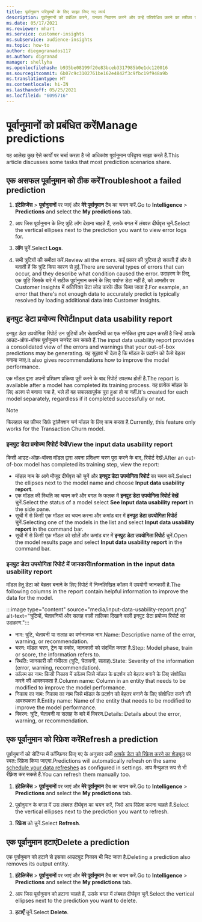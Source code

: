 ```yaml
---
title: पूर्वानुमान परिदृश्यों के लिए साझा किए गए कार्य
description: पूर्वानुमानों को प्रबंधित करने, उनका निवारण करने और उन्हें परिशोधित करने का तरीका जानें.
ms.date: 05/17/2021
ms.reviewer: mhart
ms.service: customer-insights
ms.subservice: audience-insights
ms.topic: how-to
author: diegogranados117
ms.author: digranad
manager: shellyha
ms.openlocfilehash: b935be08199f20e83bceb3317985b0e1dc120016
ms.sourcegitcommit: 6b07c9c3102761be162e4842f3c9fbc19f948a9b
ms.translationtype: HT
ms.contentlocale: hi-IN
ms.lasthandoff: 05/25/2021
ms.locfileid: "6095716"
---
```

# <a name="manage-predictions"></a><span data-ttu-id="52757-103">पूर्वानुमानों को प्रबंधित करें</span><span class="sxs-lookup"><span data-stu-id="52757-103">Manage predictions</span></span>

<span data-ttu-id="52757-104">यह आलेख कुछ ऐसे कार्यों पर चर्चा करता है जो अधिकांश पूर्वानुमान परिदृश्य साझा करते हैं.</span><span class="sxs-lookup"><span data-stu-id="52757-104">This article discusses some tasks that most prediction scenarios share.</span></span>

## <a name="troubleshoot-a-failed-prediction"></a><span data-ttu-id="52757-105">एक असफल पूर्वानुमान को ठीक करें</span><span class="sxs-lookup"><span data-stu-id="52757-105">Troubleshoot a failed prediction</span></span>

1. <span data-ttu-id="52757-106">**इंटेलिजेंस** > **पूर्वानुमानों** पर जाएं और **मेरे पूर्वानुमान** टैब का चयन करें.</span><span class="sxs-lookup"><span data-stu-id="52757-106">Go to **Intelligence** > **Predictions** and select the **My predictions** tab.</span></span>

1. <span data-ttu-id="52757-107">आप जिस पूर्वानुमान के लिए त्रुटि लॉग देखना चाहते हैं, उसके बगल में लंबवत दीर्घवृत्त चुनें.</span><span class="sxs-lookup"><span data-stu-id="52757-107">Select the vertical ellipses next to the prediction you want to view error logs for.</span></span>

1. <span data-ttu-id="52757-108">**लॉग** चुनें.</span><span class="sxs-lookup"><span data-stu-id="52757-108">Select **Logs**.</span></span>

1. <span data-ttu-id="52757-109">सभी त्रुटियों की समीक्षा करें.</span><span class="sxs-lookup"><span data-stu-id="52757-109">Review all the errors.</span></span> <span data-ttu-id="52757-110">कई प्रकार की त्रुटियां हो सकती हैं और वे बताती हैं कि त्रुटि किस कारण से हुई.</span><span class="sxs-lookup"><span data-stu-id="52757-110">There are several types of errors that can occur, and they describe what condition caused the error.</span></span> <span data-ttu-id="52757-111">उदाहरण के लिए, एक त्रुटि जिसके बारे में सटीक पूर्वानुमान करने के लिए पर्याप्त डेटा नहीं है, को आमतौर पर Customer Insights में अतिरिक्त डेटा लोड करके ठीक किया जाता है.</span><span class="sxs-lookup"><span data-stu-id="52757-111">For example, an error that there's not enough data to accurately predict is typically resolved by loading additional data into Customer Insights.</span></span>

## <a name="input-data-usability-report"></a><span data-ttu-id="52757-112">इनपुट डेटा प्रयोज्य रिपोर्ट</span><span class="sxs-lookup"><span data-stu-id="52757-112">Input data usability report</span></span>

<span data-ttu-id="52757-113">इनपुट डेटा उपयोगिता रिपोर्ट उन त्रुटियों और चेतावनियों का एक समेकित दृश्य प्रदान करती है जिन्हें आपके आउट-ऑफ-बॉक्स पूर्वानुमान जनरेट कर सकते हैं.</span><span class="sxs-lookup"><span data-stu-id="52757-113">The input data usability report provides a consolidated view of the errors and warnings that your out-of-box predictions may be generating.</span></span> <span data-ttu-id="52757-114">यह सुझाव भी देता है कि मॉडल के प्रदर्शन को कैसे बेहतर बनाया जाए.</span><span class="sxs-lookup"><span data-stu-id="52757-114">It also gives recommendations how to improve the model performance.</span></span>

<span data-ttu-id="52757-115">एक मॉडल द्वारा अपनी प्रशिक्षण प्रक्रिया पूरी करने के बाद रिपोर्ट उपलब्ध होती है.</span><span class="sxs-lookup"><span data-stu-id="52757-115">The report is available after a model has completed its training process.</span></span> <span data-ttu-id="52757-116">यह प्रत्येक मॉडल के लिए अलग से बनाया गया है, भले ही वह सफलतापूर्वक पूरा हुआ हो या नहीं.</span><span class="sxs-lookup"><span data-stu-id="52757-116">It's created for each model separately, regardless if it completed successfully or not.</span></span>

> [!NOTE]
> <span data-ttu-id="52757-117">फिलहाल यह फ़ीचर सिर्फ़ ट्रांज़ैक्शन चर्न मॉडल के लिए काम करता है.</span><span class="sxs-lookup"><span data-stu-id="52757-117">Currently, this feature only works for the Transaction Churn model.</span></span>

### <a name="view-the-input-data-usability-report"></a><span data-ttu-id="52757-118">इनपुट डेटा प्रयोज्य रिपोर्ट देखें</span><span class="sxs-lookup"><span data-stu-id="52757-118">View the input data usability report</span></span>

<span data-ttu-id="52757-119">किसी आउट-ऑफ़-बॉक्स मॉडल द्वारा अपना प्रशिक्षण चरण पूरा करने के बाद, रिपोर्ट देखें:</span><span class="sxs-lookup"><span data-stu-id="52757-119">After an out-of-box model has completed its training step, view the report:</span></span>
- <span data-ttu-id="52757-120">मॉडल नाम के आगे मौजूद दीर्घवृत्त को चुनें और **इनपुट डेटा उपयोगिता रिपोर्ट** का चयन करें.</span><span class="sxs-lookup"><span data-stu-id="52757-120">Select the ellipses next to the model name and choose **Input data usability report**.</span></span>
- <span data-ttu-id="52757-121">एक मॉडल की स्थिति का चयन करें और बगल के फलक में **इनपुट डेटा उपयोगिता रिपोर्ट देखें** चुनें.</span><span class="sxs-lookup"><span data-stu-id="52757-121">Select the status of a model select **See Input data usability report** in the side pane.</span></span>
- <span data-ttu-id="52757-122">सूची में से किसी एक मॉडल का चयन करना और कमांड बार में **इनपुट डेटा उपयोगिता रिपोर्ट** चुनें.</span><span class="sxs-lookup"><span data-stu-id="52757-122">Selecting one of the models in the list and select **Input data usability report** in the command bar.</span></span>
- <span data-ttu-id="52757-123">सूची में से किसी एक मॉडल को खोलें और कमांड बार में **इनपुट डेटा उपयोगिता रिपोर्ट** चुनें.</span><span class="sxs-lookup"><span data-stu-id="52757-123">Open the model results page and select **Input data usability report** in the command bar.</span></span>

### <a name="information-in-the-input-data-usability-report"></a><span data-ttu-id="52757-124">इनपुट डेटा उपयोगिता रिपोर्ट में जानकारी</span><span class="sxs-lookup"><span data-stu-id="52757-124">Information in the input data usability report</span></span>

<span data-ttu-id="52757-125">मॉडल हेतु डेटा को बेहतर बनाने के लिए रिपोर्ट में निम्नलिखित कॉलम में उपयोगी जानकारी है.</span><span class="sxs-lookup"><span data-stu-id="52757-125">The following columns in the report contain helpful information to improve the data for the model.</span></span>

:::image type="content" source="media/input-data-usability-report.png" alt-text="त्रुटियों, चेतावनियों और सलाह वाली तालिका दिखाने वाली इनपुट डेटा प्रयोज्य रिपोर्ट का उदाहरण.":::

- <span data-ttu-id="52757-127">नाम: त्रुटि, चेतावनी या सलाह का वर्णनात्मक नाम.</span><span class="sxs-lookup"><span data-stu-id="52757-127">Name: Descriptive name of the error, warning, or recommendation.</span></span>
- <span data-ttu-id="52757-128">चरण: मॉडल चरण, ट्रेन या स्कोर, जानकारी को संदर्भित करता है.</span><span class="sxs-lookup"><span data-stu-id="52757-128">Step: Model phase, train or score, the information refers to.</span></span>
- <span data-ttu-id="52757-129">स्थिति: जानकारी की गंभीरता (त्रुटि, चेतावनी, सलाह).</span><span class="sxs-lookup"><span data-stu-id="52757-129">State: Severity of the information (error, warning, recommendation).</span></span>
- <span data-ttu-id="52757-130">कॉलम का नाम: किसी निकाय में कॉलम जिसे मॉडल के प्रदर्शन को बेहतर बनाने के लिए संशोधित करने की आवश्यकता है.</span><span class="sxs-lookup"><span data-stu-id="52757-130">Column name: Column in an entity that needs to be modified to improve the model performance.</span></span>
- <span data-ttu-id="52757-131">निकाय का नाम: निकाय का नाम जिसे मॉडल के प्रदर्शन को बेहतर बनाने के लिए संशोधित करने की आवश्यकता है.</span><span class="sxs-lookup"><span data-stu-id="52757-131">Entity name: Name of the entity that needs to be modified to improve the model performance.</span></span>
- <span data-ttu-id="52757-132">विवरण: त्रुटि, चेतावनी या सलाह के बारे में विवरण.</span><span class="sxs-lookup"><span data-stu-id="52757-132">Details: Details about the error, warning, or recommendation.</span></span>

## <a name="refresh-a-prediction"></a><span data-ttu-id="52757-133">एक पूर्वानुमान को रिफ्रेश करें</span><span class="sxs-lookup"><span data-stu-id="52757-133">Refresh a prediction</span></span>

<span data-ttu-id="52757-134">पूर्वानुमानों को सेटिंग्स में कॉन्फ़िगर किए गए के अनुसार उसी [आपके डेटा को रिफ्रेश करने का शेड्यूल](system.md#schedule-tab) पर स्वत: रिफ्रेश किया जाएगा.</span><span class="sxs-lookup"><span data-stu-id="52757-134">Predictions will automatically refresh on the same [schedule your data refreshes](system.md#schedule-tab) as configured in settings.</span></span> <span data-ttu-id="52757-135">आप मैन्युअल रूप से भी रीफ़्रेश कर सकते हैं.</span><span class="sxs-lookup"><span data-stu-id="52757-135">You can refresh them manually too.</span></span>

1. <span data-ttu-id="52757-136">**इंटेलिजेंस** > **पूर्वानुमानों** पर जाएं और **मेरे पूर्वानुमान** टैब का चयन करें.</span><span class="sxs-lookup"><span data-stu-id="52757-136">Go to **Intelligence** > **Predictions** and select the **My predictions** tab.</span></span>

1. <span data-ttu-id="52757-137">पूर्वानुमान के बगल में उस लंबवत दीर्घवृत्त का चयन करें, जिसे आप रिफ्रेश करना चाहते हैं.</span><span class="sxs-lookup"><span data-stu-id="52757-137">Select the vertical ellipses next to the prediction you want to refresh.</span></span>

1. <span data-ttu-id="52757-138">**रिफ्रेश** को चुनें.</span><span class="sxs-lookup"><span data-stu-id="52757-138">Select **Refresh**.</span></span>

## <a name="delete-a-prediction"></a><span data-ttu-id="52757-139">एक पूर्वानुमान हटाएं</span><span class="sxs-lookup"><span data-stu-id="52757-139">Delete a prediction</span></span>

<span data-ttu-id="52757-140">एक पूर्वानुमान को हटाने से इसका आउटपुट निकाय भी मिट जाता है.</span><span class="sxs-lookup"><span data-stu-id="52757-140">Deleting a prediction also removes its output entity.</span></span>

1. <span data-ttu-id="52757-141">**इंटेलिजेंस** > **पूर्वानुमानों** पर जाएं और **मेरे पूर्वानुमान** टैब का चयन करें.</span><span class="sxs-lookup"><span data-stu-id="52757-141">Go to **Intelligence** > **Predictions** and select the **My predictions** tab.</span></span>

1. <span data-ttu-id="52757-142">आप जिस पूर्वानुमान को हटाना चाहते हैं, उसके बगल में लंबवत दीर्घवृत्त चुनें.</span><span class="sxs-lookup"><span data-stu-id="52757-142">Select the vertical ellipses next to the prediction you want to delete.</span></span>

1. <span data-ttu-id="52757-143">**हटाएँ** चुनें.</span><span class="sxs-lookup"><span data-stu-id="52757-143">Select **Delete**.</span></span>
